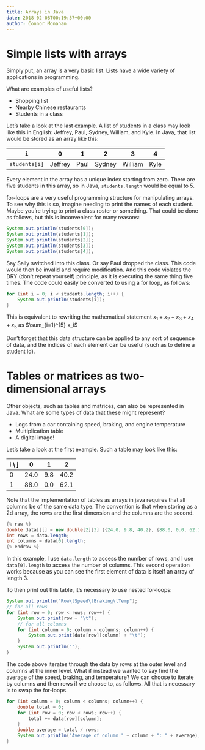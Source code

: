 ```yaml
---
title: Arrays in Java
date: 2018-02-08T00:19:57+00:00
author: Connor Monahan
---
```


# Simple lists with arrays

Simply put, an array is a very basic list. Lists have a wide variety of applications in programming.

What are examples of useful lists?

  * Shopping list
  * Nearby Chinese restaurants
  * Students in a class

Let&#8217;s take a look at the last example. A list of students in a class may look like this in English: Jeffrey, Paul, Sydney, William, and Kyle. In Java, that list would be stored as an array like this:

|`i`		|0	|1	|2	|3	|4	|
|---------------|-------|-------|-------|-------|-------|
|`students[i]`	|Jeffrey|Paul	|Sydney	|William|Kyle	|


Every element in the array has a unique index starting from zero. There are five students in this array, so in Java, `students.length` would be equal to 5.

for-loops are a very useful programming structure for manipulating arrays. To see why this is so, imagine needing to print the names of each student. Maybe you&#8217;re trying to print a class roster or something. That could be done as follows, but this is inconvenient for many reasons:

```java
System.out.println(students[0]);
System.out.println(students[1]);
System.out.println(students[2]);
System.out.println(students[3]);
System.out.println(students[4]);
```

Say Sally switched into this class. Or say Paul dropped the class. This code would then be invalid and require modification. And this code violates the DRY (don&#8217;t repeat yourself) principle, as it is executing the same thing five times. The code could easily be converted to using a for loop, as follows:

```java
for (int i = 0; i < students.length; i++) {
	System.out.println(students[i]);
}
```

This is equivalent to rewriting the mathematical statement $x_1 + x_2 + x_3 + x_4 + x_5$ as $\sum_{i=1}^{5} x_i$

Don&#8217;t forget that this data structure can be applied to any sort of sequence of data, and the indices of each element can be useful (such as to define a student id).

# Tables or matrices as two-dimensional arrays

Other objects, such as tables and matrices, can also be represented in Java. What are some types of data that these might represent?

  * Logs from a car containing speed, braking, and engine temperature
  * Multiplication table
  * A digital image!

Let&#8217;s take a look at the first example. Such a table may look like this:

|i \ j |0 |1 |2|
|-------------|--|--|-|
|0|24.0|9.8|40.2|
|1|88.0|0.0|62.1|


Note that the implementation of tables as arrays in java requires that all columns be of the same data type. The convention is that when storing as a 2d array, the rows are the first dimension and the columns are the second.

```java
{% raw %}
double data[][] = new double[2][3] {{24.0, 9.8, 40.2}, {88.0, 0.0, 62.1}};
int rows = data.length;
int columns = data[0].length;
{% endraw %}
```

In this example, I use `data.length` to access the number of rows, and I use `data[0].length` to access the number of columns. This second operation works because as you can see the first element of data is itself an array of length 3.

To then print out this table, it&#8217;s necessary to use nested for-loops:

```java
System.out.println("Row\tSpeed\tBraking\tTemp");
// for all rows
for (int row = 0; row < rows; row++) {
    System.out.print(row + "\t");
    // for all columns
    for (int column = 0; column < columns; column++) {
        System.out.print(data[row][column] + "\t");
    }
    System.out.println("");
}
```

The code above iterates through the data by rows at the outer level and columns at the inner level. What if instead we wanted to say find the average of the speed, braking, and temperature? We can choose to iterate by columns and then rows if we choose to, as follows. All that is necessary is to swap the for-loops.

```java
for (int column = 0; column < columns; column++) {
    double total = 0;
    for (int row = 0; row < rows; row++) {
        total += data[row][column];
    }
    double average = total / rows;
    System.out.println("Average of column " + column + ": " + average);
}
```

<script>
MathJax = {
  tex: {
    inlineMath: [['$', '$'], ['\\(', '\\)']]
  }
};
</script>
<script id="MathJax-script" async
  src="https://cdn.jsdelivr.net/npm/mathjax@3/es5/tex-chtml.js">
</script>
